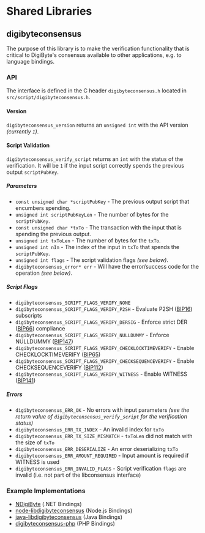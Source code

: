 Shared Libraries
================

## digibyteconsensus

The purpose of this library is to make the verification functionality that is critical to DigiByte's consensus available to other applications, e.g. to language bindings.

### API

The interface is defined in the C header `digibyteconsensus.h` located in `src/script/digibyteconsensus.h`.

#### Version

`digibyteconsensus_version` returns an `unsigned int` with the API version *(currently `1`)*.

#### Script Validation

`digibyteconsensus_verify_script` returns an `int` with the status of the verification. It will be `1` if the input script correctly spends the previous output `scriptPubKey`.

##### Parameters
- `const unsigned char *scriptPubKey` - The previous output script that encumbers spending.
- `unsigned int scriptPubKeyLen` - The number of bytes for the `scriptPubKey`.
- `const unsigned char *txTo` - The transaction with the input that is spending the previous output.
- `unsigned int txToLen` - The number of bytes for the `txTo`.
- `unsigned int nIn` - The index of the input in `txTo` that spends the `scriptPubKey`.
- `unsigned int flags` - The script validation flags *(see below)*.
- `digibyteconsensus_error* err` - Will have the error/success code for the operation *(see below)*.

##### Script Flags
- `digibyteconsensus_SCRIPT_FLAGS_VERIFY_NONE`
- `digibyteconsensus_SCRIPT_FLAGS_VERIFY_P2SH` - Evaluate P2SH ([BIP16](https://github.com/digibyte-core/bips/blob/master/bip-0016.mediawiki)) subscripts
- `digibyteconsensus_SCRIPT_FLAGS_VERIFY_DERSIG` - Enforce strict DER ([BIP66](https://github.com/digibyte-core/bips/blob/master/bip-0066.mediawiki)) compliance
- `digibyteconsensus_SCRIPT_FLAGS_VERIFY_NULLDUMMY` - Enforce NULLDUMMY ([BIP147](https://github.com/digibyte-core/bips/blob/master/bip-0147.mediawiki))
- `digibyteconsensus_SCRIPT_FLAGS_VERIFY_CHECKLOCKTIMEVERIFY` - Enable CHECKLOCKTIMEVERIFY ([BIP65](https://github.com/digibyte-core/bips/blob/master/bip-0065.mediawiki))
- `digibyteconsensus_SCRIPT_FLAGS_VERIFY_CHECKSEQUENCEVERIFY` - Enable CHECKSEQUENCEVERIFY ([BIP112](https://github.com/digibyte-core/bips/blob/master/bip-0112.mediawiki))
- `digibyteconsensus_SCRIPT_FLAGS_VERIFY_WITNESS` - Enable WITNESS ([BIP141](https://github.com/digibyte-core/bips/blob/master/bip-0141.mediawiki))

##### Errors
- `digibyteconsensus_ERR_OK` - No errors with input parameters *(see the return value of `digibyteconsensus_verify_script` for the verification status)*
- `digibyteconsensus_ERR_TX_INDEX` - An invalid index for `txTo`
- `digibyteconsensus_ERR_TX_SIZE_MISMATCH` - `txToLen` did not match with the size of `txTo`
- `digibyteconsensus_ERR_DESERIALIZE` - An error deserializing `txTo`
- `digibyteconsensus_ERR_AMOUNT_REQUIRED` - Input amount is required if WITNESS is used
- `digibyteconsensus_ERR_INVALID_FLAGS` - Script verification `flags` are invalid (i.e. not part of the libconsensus interface)

### Example Implementations
- [NDigiByte](https://github.com/MetacoSA/NDigiByte/blob/5e1055cd7c4186dee4227c344af8892aea54faec/NDigiByte/Script.cs#L979-#L1031) (.NET Bindings)
- [node-libdigibyteconsensus](https://github.com/bitpay/node-libdigibyteconsensus) (Node.js Bindings)
- [java-libdigibyteconsensus](https://github.com/dexX7/java-libdigibyteconsensus) (Java Bindings)
- [digibyteconsensus-php](https://github.com/Bit-Wasp/digibyteconsensus-php) (PHP Bindings)
